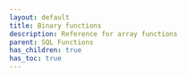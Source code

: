 ```yaml
---
layout: default
title: Binary functions
description: Reference for array functions
parent: SQL Functions
has_children: true
has_toc: true
---
```

